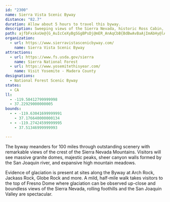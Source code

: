 ```yaml
---
id: "2300"
name: Sierra Vista Scenic Byway
distance: "82.7"
duration: Allow about 5 hours to travel this byway.
description: Sweeping views of the Sierra Nevada, historic Ross Cabin, geologic features such as Fuller Buttes, Balloon Dome and Globe Rock, estuaries at Jackass Meadow, access to the John Muir and Ansel Adams wilderness areas, the cultural values experienced at the Sierra Mono Indian Museum; all on a 90 mile loop just outside Yosemite National Park. Add a side trip to the exact geographic center of California or Nelder Grove of Giant Sequoias. Welcome to the Sierra Vista Scenic Byway.
path: ajfbFxskxUe@{G_AuIcCeXyBgSGgBPsDj@mER_AnAqCbB{BdBwAvBaAjImAbHy@lACrC\rCFlFIrFeAvEsBpGeAn@e@bAsAlJuU~@uEXs@~@sAnAk@pAYlCEtAY|AKjGkCp@OvD@~@Mn@YtNgNfD{DpCmEhGoL~AwBrBgBn@Yh@QzCGzBk@vCgA`A_AtCmEfA}@|ViGnCSdC?|CKvHoLfDsD~@s@f@kBPeEDiDs@gEDWXa@bBEhBLnBx@^Gv@c@hB{AdB_@jD~Ad@SReBDgGnAmCl@mFxAgGj@kAr@s@bD_B\g@t@eEXu@Xo@^[n@c@`HAPK^{@X}BpBgF^aBnAmIDaBKsAHo@n@wB~B_M\a@nAQbEmExA_DpAmBRmASaEeAsCKkBgB_FgEmBm@Ka@[EeAReDIa@oBuGs@e@u@gAy@IsBvAyBz@mA~Ae@Xo@BWOUm@?_@`@{AP_BEqAYy@oAsA}@g@m@M{CUYIgD_C}@E_Bd@o@EKMIWDa@N]|@y@z@gBHy@NQR?ZPRd@bAxAdAd@r@@x@KbBeAZULe@d@_Dh@aBYkAsDmCo@q@qCmDe@_Ai@}EYi@o@s@_@sAOkACgAN_AH{AEk@e@gB}CgDcAWy@eAOm@EeAC_AHyAUm@}AaAIQK_@OyB_@eAw@a@iDDiAZcBjAYdAE`CKx@Yp@_@r@qDxE}@Ro@CoD}@yAKiCZmBb@gAOiFuB}@k@mEa@a@Kw@a@kCsFc@c@sBe@uJgAo@{@Qo@DqFSq@[m@YW}EuCmAeBUk@s@yCaAiFm@eFIuKmCuHcB_Dk@q@mDwL}BeDwEmB_BeAe@y@aLw^YyATuEIy@iA{EUwEEs[_A{MgBuO_AyD}A{@YWUa@s@uLUeAe@eA}@s@{F_DiBsAcCuHsA_MG}BhBcHH}@V{QF_PTiAnCgGlAwBdBaB`AsAZcA\gD@gB[sBYw@gF{Gg@u@Mq@CyALsCzBcPBm@Y}Aq@_C}@cB_BqBcAYwBYcAD}FjCeAt@}E~EwAf@uC^cAdAo@`CiAxCyBpDw@l@k@RyAJeI_Co@?u@PgBbAgEbDeA`@i@v@Qh@m@~Ei@~@gBlBeC~Ac@f@{@~BsA~EmAtAe@DqBrA_AvAuCfCc@rBiAjAu@XyAMi@Qg@_@{AqBs@_@yBUyA?m@D_@RyBrB_Af@sAb@yARmDJ_@CsC{@gIeGcAgAcCmEcEeE}B{CgBgBkA_B_AmBcAeE_@uDAkAd@yDDw@W}Do@yEA}ADyAhAcOCgB[uCu@cBcAoAwBwAmBgAoBw@o@MoA`@o@j@g@fAQbAi@bEo@nASNu@Vc@@qHOiE]c@Ho@f@o@~A?lAI^Yf@s@d@eArBe@\cBXg@l@aAxBsBhB_@tAD`@b@tAIt@i@^_@Cs@[yHIs@d@}BvBo@`Ai@xAc@Xe@J]Ii@u@eBmGCsAKS_Ck@Sg@Mu@AiDa@YaAwAIyC_@cAyAyBcAwBcAdDkAlAs@dDOrBORk@Xu@x@W~@SlBHd@n@x@xApAh@|CHbBSrB?XlAlC@l@QfB]p@{LFi@HcAz@[?cAa@SFa@d@]Lo@AmAcAk@Di@Ry@jAOdBi@jAeAh@yBH}@YiBiBcF{@cA_Aw@_DKGoAM_BLYM]yB_@q@yFPs@Is@u@{@sCgBsHU[o@]}@Ee@\IRo@hFMNy@RiCbE_AnB_@|By@p@yBr@Y\ITHr@x@bCCTQ\}AY_CsAd@sIEaEc@mASOa@EqCj@o@BiBe@sALc@Xa@dAy@`AmEh@}AzAu@Z}@t@e@xALpEWbCU`AmA`DS~Bg@vBSLOQDoL[g@SKSDk@r@}BtFi@bA_@FgBAkBf@c@d@eAnCyAfCc@VgBJq@d@o@nAa@dDuCrGiAfAcCd@o@MiAq@y@Wi@?mCnAgDh@yBbCcAf@eA\gFpEsEAcBa@Si@Em@Ae@Jg@n@y@~@e@|@Sz@e@l@gBvBsAN_@NkAYeDPm@r@s@\m@Zw@XuDdAyB\sCDeBY{DUs@}D_EUm@BwAfB{Hf@sAXW~Bu@bAsC^s@vCqBd@y@Nm@b@mCtAgG\kAd@aAX}AYuCXeJ?uDIgBY_@o@c@}FiAm@LsDdCiCzDIp@BhBIx@i@lAsDdGYv@SxAAlCOn@qAbC_EzE_AfCMGi@yB_AkBuAyAIkAYg@_@[{AUwA\_@ZWb@UrA_AfDo@`AsAp@gBXqJl@uCJy@M_Ay@]y@A]dA}CDo@ViFMaDBq@Dk@r@_CT}A@cCQmBc@{@e@]{ASgC?aE^i@j@i@zAAdBTlAA^a@dA[^sB`BaFxBiCx@O\M~@k@lC_@`@cAXsFSs@Vo@zAEfAdB~H?lAU^YVi@FiCCg@PSVQd@IzAU`B_@|@[P_JR_@`@q@lC}@fBMj@\jBtClCj@t@Jn@IzBOl@SRu@ZYX]bBAd@^bCKfA_@fAw@d@e@t@CxEoArDOxBIdEK`Am@~@qFlFa@lAYXoAXy@_@g@s@UyAJo@Ak@Kk@o@gA{@?oB~@sA?U_@Uw@MmCWoAc@y@g@i@k@Ui@Ke@@i@PsAfAy@^_APy@Si@e@gC_E[Ys@G}A^u@t@_BbCs@t@mD`BiBb@s@?_A_@sDyDi@S]CaAVoA~@a@x@Kr@E~@HzIM~BSd@QZ_@RgBd@i@b@[r@gAbD{@bAYj@Sb@e@|Co@jA}Dt@UPeE`IyE`IeAfDS~Be@jA_PjQaGdAy@dAQx@WlEKn@_@v@}ExAgAr@y@VeAe@uBeDw@q@}CoAyCeBiAMoBwBs@Yi@?m@Ve@tAaB~H]d@YPiAEgEeBcBe@e@Fs@j@oBl@m@x@{A|Dm@hE?r@Rr@bBpDIr@Sj@e@Zi@HgHiC}CgB}Bu@o@I_AP}DdBcCxAiB`CcBpAiDz@cA|@c@`Ec@p@g@L}@Ko@m@IqBNaCEeBOkAg@aAaBgAqFkCoAEaAj@Wr@GVFt@z@pCBr@I~@QZ}@\cAIsCu@sE_@YSiDyEiAg@uDEq@XiAtAo@xA]xB\lHQfC[dAi@l@_Ad@aEl@k@t@e@hCWh@QRq@Lw@KwByBcAMiAJuBlAgB^e@Ci@Yo@y@i@{BEeBhCaFTy@?s@E_@cD{JmAsC[mACeA|BmKhAiDrA}@bB_@hAm@n@y@N_@@qAWaCo@gAa@_@cEmBoAiBI{BBy@b@sAj@q@bAs@dMGrEMjAi@h@a@f@s@XiARuA?wBWaE_@aFUsA]m@{@y@sAs@y@s@yByCi@WqIaA}Ak@a@m@SmE}AyC_CmFyA}BqAm@k@MsFEw@QeCwCw@]iFRaHoAsFOmBmAUy@@kAf@_AfHcDhCyBdAwEr@o@v@]~CdAv@SpAs@xCy@|@e@r@y@hC{Dd@WbAGdCs@l@_HH_Jm@{AoAyAiAYy@@iRnAyAQ}DkCcA[cGOu@OuKsHwDgD{@kAwBoFoAkAiCqAmDmA}AEiCNiBQmAy@kMkEuAiAc@uAoAaCgDyDiDoCs@QwHdBoLxBuBPsACqG{@yWyEkJsAkM?wBs@{AcA}@{A_@}AOmA?aADs@lCgNTyBBsCSmDiAyJyAwDy@}@eKgAo@SmDcCuDgA}AmAc@m@c@yC_A_AsAa@wJ_ByAe@_@q@KyBx@uDCsAMm@q@uAsCoDw@w@cDaBqI_D[u@Ik@EaANwCCmA_ByD_AyCo@e@kC_@eB{@Q_BCeANuA@qBLaAh@}@t@[vBE`MlA~@_@h@eAHgAOkAsDiHcAsAoAyBm@mBo@qHe@{A}AeB}@uAO_AB_ANk@R_@n@g@^Ex@D~Bl@bAm@n@_ArAgDxAsAx@iBNo@BwAg@{EA_AD{@d@sAhCiFRsADuAYuH?kBy@_FuAyDmHwMiBeCcAy@_BYqAPq@^iAJc@?y@Y_AcAgBuCy@cAmE{DiAyAa@qASuBNiPOgDo@sGCaEe@mD_@q@{I{JoAqCSiAc@iAu@{C[k@i@a@aA]aAo@w@q@y@qAYiA{BiCU{@I_ADyCMaBq@mBiAkA_Bs@aB]}AO_A?_BZuAx@cAb@iATmE\yBf@cB|@iAz@yA~AsLzGkC`AaGv@iA^mDfBkLlHcVlJkEx@qBLe@EiFuAm@Wg@_@}CuCsGsKqAgA_HeDaI{EwFgCs@i@}E{EyBmAiBc@uJwAk@UmC_BaH{Gm@Ki@Na@r@_@fAe@rCSd@s@r@aEpCo@r@cCbGsAxG{@zBo@b@{I~AULcCrCo@Zm@JeB?w@_@UaAIsAOm@_D_G}@y@e@MiAEs@FcGxAs@FwAMQKo@}@o@W]?sBw@_G}E_FwCuEyD]Oy@I_Ab@c@n@QpA}BbIsCvEaDtGqAxBs@v@o@N{DJiDGeKXa@Tc@b@s@jAk@hAgErKI^UxHOlAg@lA{@R}DkAiBMiCJkIMi@H[j@ZdDRxCV~@R`CIdCu@tFI`BH\TZh@\l@JtAx@\t@NfCYv@w@j@uAZcBPyA?_Aj@mEtFUj@Ix@DjAv@tE\fINzIEpBIfAkCzEmCjDYlAMhDFvEI~As@nB[jE^tALvAZfAn@|@Tx@LlA?~@Sz@E~CNtDi@zTOxAgCrEsEpNK|BFtBl@xArBvCrArA~AlChArArAfCrAxDrDfJhDfLxCpSR|@n@zAr@pAvGbIvElHhEzHx@r@rD~@^l@`ExKpAfFRtBE~Gi@`EEpAp@tIF~CTrA^fDD`CR|A|BnDn@vAD`BUvDcA`DsBlCiAfDyA~BoAlDE~@VhCFpFNrANjDz@lDXfBAPwChGsC`HmAxDe@~Be@`ASxAyBxEi@tCu@|BDlBr@zDdClHIlB_B~GSz@Aj@Dl@^r@hAdAXjAElBw@fEBj@Rl@x@lBCr@O|Au@`A{F~Au@Xc@^UxA?`@Jp@v@~@d@\hAT|D`BnAxAXpBmA`GkBtPOp@YZcNYg@f@YjA}AdEMz@Vp@Tj@rArBbFlHrBnExDfGf@vATlAIdAOb@Jh@jJfGpClAzJxCvH`D~GrDR^Ax@i@tDg@|BHdAx@`AnBrAvAdDnBEn@k@|@e@~@ExB\bAgATq@\KH^@~@KlBT`CnC~KxAfFpAnDbJ`SPdAPnPJp@lArB`EfAnCSvA_@nAr@T?NSl@cCx@cAnA_@rAXxChCz@rBf@pBxDxArEtAzEnCrX|UfBxBb@r@Zz@Hv@GxBOf@kBlBwD~Em@`BLzAvAvBpA`E|BdB`@x@LdBUd@s@`@}A`@UAYEYYo@mA_@YUEy@J_Ar@cAf@yB\}@E_@Li@d@c@xABxCSfB_@d@a@RaAPyFKi@EqD}@i@VQ`@I|Ad@zA`F~I~A~BvA`AtBd@`CJnG_@fAe@nDw@rADzBMtCJn@PlCfBxDhAlBhAr@l@bCxDr@fBz@zCnIbSLdA_@fE?pAvBxGXTd@JtA?xJmBj@G`BT~QnKt@V|CdCfKnGhBbB|A|C^dBTp@dL`JjEhC~@~@n@pA@xA\`ApGrGt@jGX`@lBdA~CfEhArCbBlJTRR@fDOxCt@xAMx@l@dCzG`DpFbAlCVlBKxAYlAA\z@rB|@fAvGfBrAfBtApFlCtEr@f@nAPlCS`@Lr@x@r@jCJLnDxClInFbDjDtAjAvDlAnAD\LjA~AbAz@lFp@lBD~C`Fb@d@|FxEfDfBj@~BjBnDb@vAl@p@|EzBpFfB|Dj@fGrAbD^|FSn@DpFhIdB`B|BxAnAjAr@dAbAfF`@~@b@DXRBr@MjCd@t@jDvArF`AzFD`Af@pAjBnA`Dr@v@fJzFbDPlBd@xERbA]^b@d@E~@~@tGbMrCxGxElGvFzD|DxDfDlA|F~CzAPb@h@XhBb@hHi@dDwAnEi@fA{AxGUvCPfC\hAvC\jBe@nABb@NlBdB^^@l@e@jBHtA|@d@bEpD~A`Cd@vB`@TZL^ArEsBfCKt@j@~@~AfB`AlErAnCfAl@H~CfAbCd@d@Vv@`AXlADpA_@~AElBNr@PhCKpBD`AJb@p@`@b@G\c@hAOrAe@XY\mAz@mGb@QrAQ~BHnAo@f@}@ZwDYuCo@kAe@EgADeAQCm@Re@lAGnATr@IvCEzAWn@Ux@wAr@e@~@SlBGz@LzErC~@RtBjBv@fC@l@K^YRyAPcAXyCzAgDh@o@XUl@Cv@\hACr@u@pF?xAIz@u@dB^p@nAz@^h@b@tA`@p@b@Ib@[Ce@Qe@}@kAo@[IW?_@b@OnAFx@YVa@@eCN_B?c@Nc@XQTFRXGjBBj@vBfDn@jBSfAUl@TdCNXf@KP[?o@QgA`@q@\Sb@HZ^SrBl@hA`Ar@Bj@UlAu@lC@t@x@r@rAXd@ERMtC_CRe@EmBOkAhAmDE{A^e@p@NVv@o@jCx@zGhAjAf@rA\xADbAaAdCMdAE~C_@x@cAl@wAxA_C`AuAjAmA?EdA^t@x@P~ADjCjAtCXrDD~@x@~ArBKlAg@x@aARYrCsAxBBdAj@nAlAp@j@?t@a@tBeFxAe@d@Ed@Hv@KbCsAhBQh@k@~@oBX_BMwBFs@x@a@x@Pt@^x@|@r@xAX\hCW~BvDxAl@vAG`A]lAGXf@bBp@nAF|@eAd@MlEz@nA^x@jAXrBh@dB^^hC_@xB?|@^bC^hAZdCbClAI^NXh@vBpCVxAl@zARVxBlANV\fDZRXf@hBjE~@~@zCzDpARZPVXHx@uArDJZ`@h@bAl@\d@XtBn@jC`@J|CLrAWh@BxAzBtBjBp@XdBP`I_@l@H~@b@nB~Ax@^jGYf@LdDjBd@FpF_AxBJrA~@Zl@NpABlDNtArBrFnCjGxAtAbBjAvB~@v@Cx@_@|@MjGz@d@GnAe@n@NbCvBr@Tx@Kb@e@h@kAt@o@zCqAzCVh@Zx@~@~@p@|@X^KbAy@d@DrC`CrAl@rAb@z@Ln@G|@w@Ts@Ly@Y{F?o@bBwEd@KnByDb@]b@Bh@pATLXKPe@NeAb@y@`@Mf@LNh@Ir@Hl@X@T[v@mBNQ`@?vBp@fJ|RXlB?~ASzAoFxMiAlB}@dAy@r@uBz@qFdBgE~AoBrAm@~@e@rBMzB[|Bm@lBqBzFsAjCcBfBgElByAX{AMuDwAeAUs@FqAbAa@|@[nCIpG_@jNIrA}@nFkApDmDnG_ArBmCtKe@~Aq@`DeBdHcBbF{@pB}BnBy@h@oEnBkA~@sFlGwAp@{Af@{DXcLJwBPe@NqAJeAh@_Al@y@dAq@fB]hB?rCx@zKIjDy@zDe@|AsC|GYpAy@`KSdB_@nAy@vA{\|^kO|O}CrF]fAeBzD}A~DoAdCqJnKiBxCs@dBu@`Eo@hJc@fMEbROdCi@dDkA`DkBtCcDdD_BzBs@|Ae@nB
organization:
  - url: https://www.sierravistascenicbyway.com/
    name: Sierra Vista Scenic Byway
attractions:
  - url: https://www.fs.usda.gov/sierra
    name: Sierra National Forest
  - url: https://www.yosemitethisyear.com/
    name: Visit Yosemite - Madera County
designations:
  - National Forest Scenic Byway
states:
  - CA
ll:
  - -119.50412799999998
  - 37.22929000000005
bounds:
  - - -119.63041699999991
    - 37.176640000000134
  - - -119.27424599999995
    - 37.51346999999993

---
```


The byway meanders for 100 miles through outstanding scenery with remarkable views of the crest of the Sierra Nevada Mountains. Visitors will see massive granite domes, majestic peaks, sheer canyon walls formed by the San Joaquin river, and expansive high mountain meadows.

Evidence of glaciation is present at sites along the Byway at Arch Rock, Jackass Rock, Globe Rock and more. A mild, half-mile walk takes visitors to the top of Fresno Dome where glaciation can be observed up-close and boundless views of the Sierra Nevada, rolling foothills and the San Joaquin Valley are spectacular.
